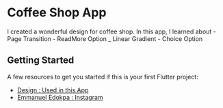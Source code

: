 # Coffee Shop App

I created a wonderful design for coffee shop. In this app, I learned about 
    - Page Transition
    - ReadMore Option
    _ Linear Gradient
    - Choice Option


## Getting Started

A few resources to get you started if this is your first Flutter project:

- [Design : Used in this App](https://dribbble.com/shots/16286988-Coffee-Shop-Mobile-App)
- [Emmanuel Edokpa : Instagram](https://www.instagram.com/maneel_designer/)

